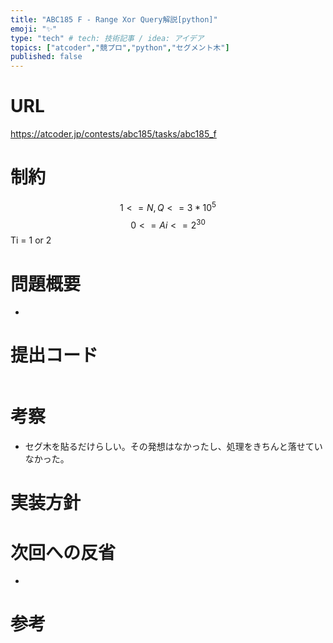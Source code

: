 ```yaml
---
title: "ABC185 F - Range Xor Query解説[python]"
emoji: "✨"
type: "tech" # tech: 技術記事 / idea: アイデア
topics: ["atcoder","競プロ","python","セグメント木"]
published: false
---
```


# URL
https://atcoder.jp/contests/abc185/tasks/abc185_f

# 制約
$$ 1<= N,Q<= 3*10^{5}$$
$$ 0<= Ai<= 2^{30}$$
Ti = 1 or 2

# 問題概要
- 
# 提出コード
```python

```

# 考察
- セグ木を貼るだけらしい。その発想はなかったし、処理をきちんと落せていなかった。

# 実装方針

# 次回への反省
- 

# 参考
